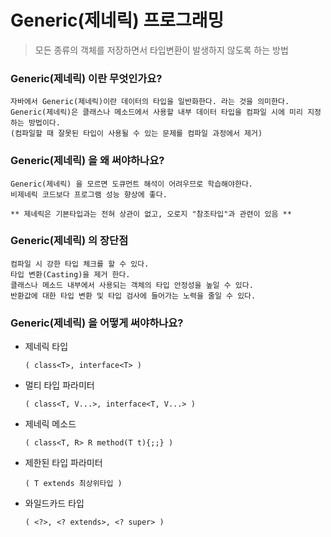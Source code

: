# Generic(제네릭) 프로그래밍
> 모든 종류의 객체를 저장하면서 타입변환이 발생하지 않도록 하는 방법


### Generic(제네릭) 이란 무엇인가요?
    자바에서 Generic(제네릭)이란 데이터의 타입을 일반화한다. 라는 것을 의미한다.
    Generic(제네릭)은 클래스나 메소드에서 사용할 내부 데이터 타입을 컴파일 시에 미리 지정하는 방법이다.
    (컴파일할 때 잘못된 타입이 사용될 수 있는 문제를 컴파일 과정에서 제거)


### Generic(제네릭) 을 왜 써야하나요?
    Generic(제네릭) 을 모르면 도큐먼트 해석이 어려우므로 학습해야한다.
    비제네릭 코드보다 프로그램 성능 향상에 좋다.

    ** 제네릭은 기본타입과는 전혀 상관이 없고, 오로지 "참조타입"과 관련이 있음 **


### Generic(제네릭) 의 장단점
    컴파일 시 강한 타입 체크를 할 수 있다.
    타입 변환(Casting)을 제거 한다.
    클래스나 메소드 내부에서 사용되는 객체의 타입 안정성을 높일 수 있다.
    반환값에 대한 타입 변환 및 타입 검사에 들어가는 노력을 줄일 수 있다.


### Generic(제네릭) 을 어떻게 써야하나요?
- 제네릭 타입

      ( class<T>, interface<T> )

- 멀티 타입 파라미터

      ( class<T, V...>, interface<T, V...> )

- 제네릭 메소드

      ( class<T, R> R method(T t){;;} )

- 제한된 타입 파라미터

      ( T extends 최상위타입 )

- 와일드카드 타입

      ( <?>, <? extends>, <? super> )



 